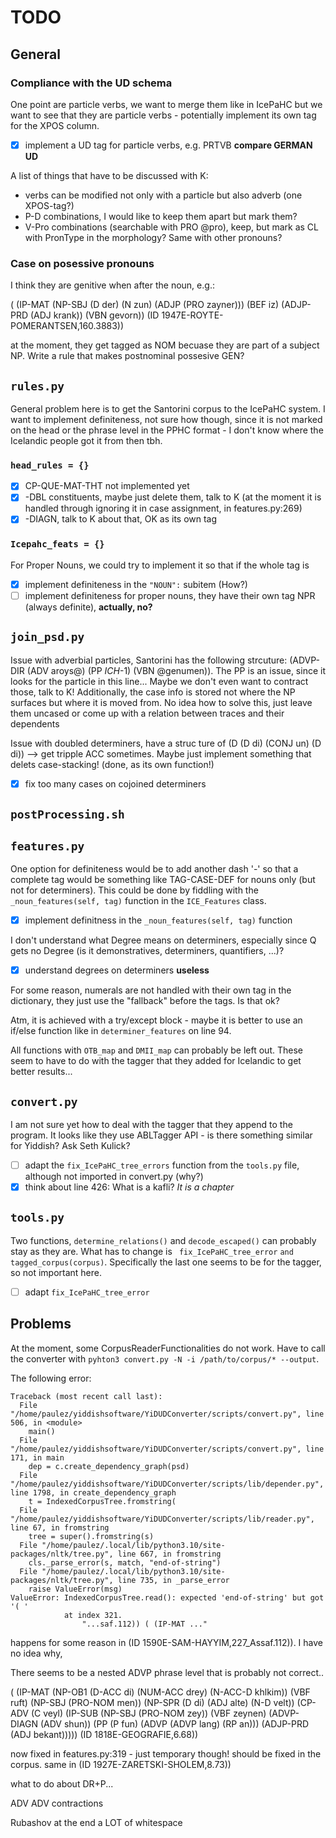 # TODO

## General

### Compliance with the UD schema

One point are particle verbs, we want to merge them like in IcePaHC but we want to see that they are particle verbs - potentially implement its own tag for the XPOS column.

- [x] implement a UD tag for particle verbs, e.g. PRTVB **compare GERMAN UD**

A list of things that have to be discussed with K:
- verbs can be modified not only with a particle but also adverb (one XPOS-tag?)
- P-D combinations, I would like to keep them apart but mark them? 
- V-Pro combinations (searchable with PRO @pro), keep, but mark as CL with PronType in the morphology? Same with other pronouns? 

### Case on posessive pronouns

I think they are genitive when after the noun, e.g.:

( (IP-MAT (NP-SBJ (D der)
		  (N zun)
		  (ADJP (PRO zayner)))
	  (BEF iz)
	  (ADJP-PRD (ADJ krank))
	  (VBN gevorn))
  (ID 1947E-ROYTE-POMERANTSEN,160.3883))
  
at the moment, they get tagged as NOM becuase they are part of a subject NP. Write a rule that makes postnominal possesive GEN? 

## `rules.py`

General problem here is to get the Santorini corpus to the IcePaHC system. 
I want to implement definiteness, not sure how though, since it is not marked on the head or the phrase level in the PPHC format - I don't know where the Icelandic people got it from then tbh. 

### `head_rules = {}`
- [x] CP-QUE-MAT-THT not implemented yet 
- [x] -DBL constituents, maybe just delete them, talk to K
  (at the moment it is handled through ignoring it in case assignment, in features.py:269)
- [x] -DIAGN, talk to K about that, OK as its own tag

###  `Icepahc_feats = {}`

For Proper Nouns, we could try to implement it so that if the whole tag is 

- [x] implement definiteness in the `"NOUN":` subitem (How?)
- [ ] implement definiteness for proper nouns, they have their own tag NPR (always definite), **actually, no?**

## `join_psd.py`

Issue with adverbial particles, Santorini has the following strcuture: (ADVP-DIR (ADV aroys@) (PP *ICH*-1) (VBN @genumen)). The PP is an issue, since it looks for the particle in this line... Maybe we don't even want to contract those, talk to K! Additionally, the case info is stored not where the NP surfaces but where it is moved from. No idea how to solve this, just leave them uncased or come up with a relation between traces and their dependents

Issue with doubled determiners, have a struc ture of (D (D di) (CONJ un) (D di)) --> get tripple ACC sometimes.
Maybe just implement something that delets case-stacking! (done, as its own function!)

- [x] fix too many cases on cojoined determiners

## `postProcessing.sh`

## `features.py`

One option for definiteness would be to add another dash '-' so that a complete tag would be something like TAG-CASE-DEF for nouns only (but not for determiners). This could be done by fiddling with the `_noun_features(self, tag)` function in the `ICE_Features` class.

- [x] implement definitness in the `_noun_features(self, tag)` function

I don't understand what Degree means on determiners, especially since Q gets no Degree (is it demonstratives, determiners, quantifiers, ...)?

- [x] understand degrees on determiners **useless**

For some reason, numerals are not handled with their own tag in the dictionary, they just use the "fallback" before the tags. Is that ok? 

Atm, it is achieved with a try/except block - maybe it is better to use an if/else function like in `determiner_features` on line 94. 

All functions with `OTB_map` and `DMII_map` can probably be left out. These seem to have to do with the tagger that they added for Icelandic to get better results...

## `convert.py`

I am not sure yet how to deal with the tagger that they append to the program. It looks like they use ABLTagger API - is there something similar for Yiddish? Ask Seth Kulick? 

- [ ] adapt the `fix_IcePaHC_tree_errors` function from the `tools.py` file, although not imported in convert.py (why?)
- [x] think about line 426: What is a kafli? *It is a chapter*

## `tools.py`

Two functions, `determine_relations()` and `decode_escaped()` can probably stay as they are. What has to change is ` fix_IcePaHC_tree_error` `and tagged_corpus(corpus)`. Specifically the last one seems to be for the tagger, so not important here. 

- [ ] adapt `fix_IcePaHC_tree_error`

## Problems

At the moment, some CorpusReaderFunctionalities do not work. Have to call the converter with `pyhton3 convert.py -N -i /path/to/corpus/* --output`.

The following error:
```
Traceback (most recent call last):
  File "/home/paulez/yiddishsoftware/YiDUDConverter/scripts/convert.py", line 506, in <module>
    main()
  File "/home/paulez/yiddishsoftware/YiDUDConverter/scripts/convert.py", line 171, in main
    dep = c.create_dependency_graph(psd)
  File "/home/paulez/yiddishsoftware/YiDUDConverter/scripts/lib/depender.py", line 1798, in create_dependency_graph
    t = IndexedCorpusTree.fromstring(
  File "/home/paulez/yiddishsoftware/YiDUDConverter/scripts/lib/reader.py", line 67, in fromstring
    tree = super().fromstring(s)
  File "/home/paulez/.local/lib/python3.10/site-packages/nltk/tree.py", line 667, in fromstring
    cls._parse_error(s, match, "end-of-string")
  File "/home/paulez/.local/lib/python3.10/site-packages/nltk/tree.py", line 735, in _parse_error
    raise ValueError(msg)
ValueError: IndexedCorpusTree.read(): expected 'end-of-string' but got '( '
            at index 321.
                "...saf.112)) ( (IP-MAT ..."
```

happens for some reason in (ID 1590E-SAM-HAYYIM,227_Assaf.112)). I have no idea why, 


There seems to be a nested ADVP phrase level that is probably not correct..

( (IP-MAT (NP-OB1 (D-ACC di) (NUM-ACC drey) (N-ACC-D khlkim))
	  (VBF ruft)
	  (NP-SBJ (PRO-NOM men))
	  (NP-SPR (D di) (ADJ alte) (N-D velt))
	  (CP-ADV (C veyl)
		  (IP-SUB (NP-SBJ (PRO-NOM zey))
			  (VBF zeynen)
			  (ADVP-DIAGN (ADV shun))
			  (PP (P fun)
			      (ADVP (ADVP lang) (RP an)))
			  (ADJP-PRD (ADJ bekant)))))
  (ID 1818E-GEOGRAFIE,6.68))
  
now fixed in features.py:319 - just temporary though! should be fixed in the corpus. same in (ID 1927E-ZARETSKI-SHOLEM,8.73))

what to do about DR+P...

ADV ADV contractions

Rubashov at the end a LOT of whitespace
